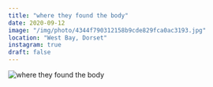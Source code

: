 ```yaml
---
title: "where they found the body"
date: 2020-09-12
image: "/img/photo/4344f790312158b9cde829fca0ac3193.jpg"
location: "West Bay, Dorset"
instagram: true
draft: false
---
```


![where they found the body](/img/photo/4344f790312158b9cde829fca0ac3193.jpg)
